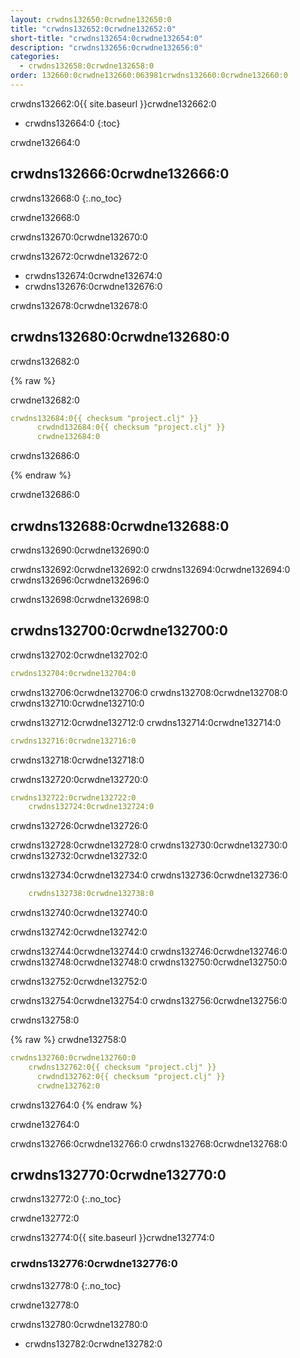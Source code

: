 ```yaml
---
layout: crwdns132650:0crwdne132650:0
title: "crwdns132652:0crwdne132652:0"
short-title: "crwdns132654:0crwdne132654:0"
description: "crwdns132656:0crwdne132656:0"
categories:
  - crwdns132658:0crwdne132658:0
order: 132660:0crwdne132660:063981crwdns132660:0crwdne132660:0
---
```

crwdns132662:0{{ site.baseurl }}crwdne132662:0

* crwdns132664:0
{:toc}

crwdne132664:0

## crwdns132666:0crwdne132666:0

crwdns132668:0
{:.no_toc}

crwdne132668:0

crwdns132670:0crwdne132670:0

crwdns132672:0crwdne132672:0

* crwdns132674:0crwdne132674:0
* crwdns132676:0crwdne132676:0

crwdns132678:0crwdne132678:0

## crwdns132680:0crwdne132680:0

crwdns132682:0

{% raw %}

crwdne132682:0

```yaml
crwdns132684:0{{ checksum "project.clj" }}
      crwdnd132684:0{{ checksum "project.clj" }}
      crwdne132684:0     
```

crwdns132686:0

{% endraw %}

crwdne132686:0

## crwdns132688:0crwdne132688:0

crwdns132690:0crwdne132690:0

crwdns132692:0crwdne132692:0 crwdns132694:0crwdne132694:0 crwdns132696:0crwdne132696:0

crwdns132698:0crwdne132698:0

## crwdns132700:0crwdne132700:0

crwdns132702:0crwdne132702:0

```yaml
crwdns132704:0crwdne132704:0
```

crwdns132706:0crwdne132706:0 crwdns132708:0crwdne132708:0 crwdns132710:0crwdne132710:0

crwdns132712:0crwdne132712:0 crwdns132714:0crwdne132714:0

```yaml
crwdns132716:0crwdne132716:0
```

crwdns132718:0crwdne132718:0

crwdns132720:0crwdne132720:0

```yaml
crwdns132722:0crwdne132722:0
    crwdns132724:0crwdne132724:0
```

crwdns132726:0crwdne132726:0

crwdns132728:0crwdne132728:0 crwdns132730:0crwdne132730:0 crwdns132732:0crwdne132732:0

crwdns132734:0crwdne132734:0 crwdns132736:0crwdne132736:0

```yaml
    crwdns132738:0crwdne132738:0
```

crwdns132740:0crwdne132740:0

crwdns132742:0crwdne132742:0

crwdns132744:0crwdne132744:0 crwdns132746:0crwdne132746:0 crwdns132748:0crwdne132748:0 crwdns132750:0crwdne132750:0

crwdns132752:0crwdne132752:0

crwdns132754:0crwdne132754:0 crwdns132756:0crwdne132756:0

crwdns132758:0

{% raw %}
crwdne132758:0

```yaml
crwdns132760:0crwdne132760:0
    crwdns132762:0{{ checksum "project.clj" }}
      crwdnd132762:0{{ checksum "project.clj" }}
      crwdne132762:0
```

crwdns132764:0
{% endraw %}

crwdne132764:0

crwdns132766:0crwdne132766:0 crwdns132768:0crwdne132768:0

## crwdns132770:0crwdne132770:0

crwdns132772:0
{:.no_toc}

crwdne132772:0

crwdns132774:0{{ site.baseurl }}crwdne132774:0

### crwdns132776:0crwdne132776:0

crwdns132778:0
{:.no_toc}

crwdne132778:0

crwdns132780:0crwdne132780:0

* crwdns132782:0crwdne132782:0